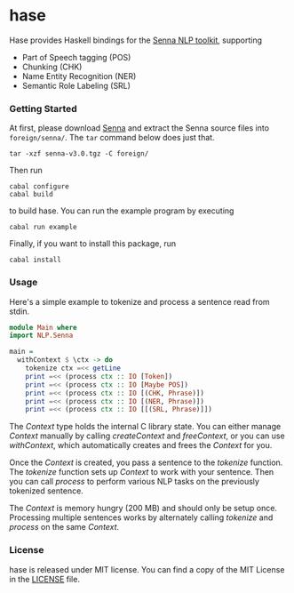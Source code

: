 # hase

Hase provides Haskell bindings for the [Senna NLP toolkit](http://ronan.collobert.com/senna),
supporting

  * Part of Speech tagging (POS)
  * Chunking (CHK)
  * Name Entity Recognition (NER)
  * Semantic Role Labeling (SRL)

### Getting Started

At first, please download [Senna](http://ronan.collobert.com/senna) and
extract the Senna source files into `foreign/senna/`. The `tar` command below
does just that.

    tar -xzf senna-v3.0.tgz -C foreign/

Then run

    cabal configure
    cabal build

to build hase. You can run the example program by executing

    cabal run example

Finally, if you want to install this package, run

    cabal install

### Usage

Here's a simple example to tokenize and process a sentence read from stdin.

```haskell
module Main where
import NLP.Senna

main =
  withContext $ \ctx -> do
    tokenize ctx =<< getLine
    print =<< (process ctx :: IO [Token])
    print =<< (process ctx :: IO [Maybe POS])
    print =<< (process ctx :: IO [(CHK, Phrase)])
    print =<< (process ctx :: IO [(NER, Phrase)])
    print =<< (process ctx :: IO [[(SRL, Phrase)]])
```

The *Context* type holds the internal C library state.
You can either manage *Context* manually by calling *createContext*
and *freeContext*, or you can use *withContext*, which automatically
creates and frees the *Context* for you.

Once the *Context* is created, you pass a sentence to the *tokenize* function.
The *tokenize* function sets up *Context* to work with your sentence.
Then you can call *process* to perform various NLP tasks on the previously
tokenized sentence.

The *Context* is memory hungry (200 MB) and should only be setup once.
Processing multiple sentences works by alternately calling *tokenize*
and *process* on the same *Context*.

### License

hase is released under MIT license.
You can find a copy of the MIT License in the [LICENSE](./LICENSE) file.
